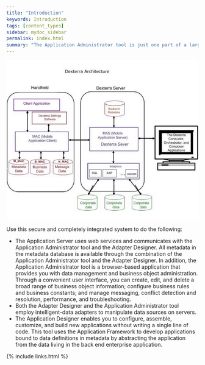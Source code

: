 ```yaml
---
title: "Introduction"
keywords: Introduction
tags: [content_types]
sidebar: mydoc_sidebar
permalink: index.html
summary: "The Application Administrator tool is just one part of a larger system called the Mobile Application Platform. Note in the graphic below how the Platform and Tools work together."
---
```


<img src="images/architecture-diag.png" style="width: 650px;"/>

Use this secure and completely integrated system to do the following:
* The Application Server uses web services and communicates with the Application Administrator tool and the Adapter Designer. All metadata in the metadata database is available through the combination of the Application Administrator tool and the Adapter Designer. In addition, the Application Administrator tool is a browser-based application that provides you with data management and business object administration. Through a convenient user interface, you can create, edit, and delete a broad range of business object information; configure business rules and business constants; and manage messaging, conflict detection and resolution, performance, and troubleshooting.
* Both the Adapter Designer and the Application Administrator tool employ intelligent-data adapters to manipulate data sources on servers.
* The Application Designer enables you to configure, assemble, customize, and build new applications without writing a single line of code. This tool uses the Application Framework to develop applications bound to data definitions in metadata by abstracting the application from the data living in the back end enterprise application.



{% include links.html %}
